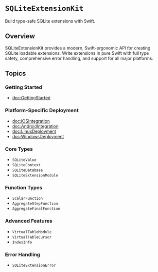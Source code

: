 # ``SQLiteExtensionKit``

Build type-safe SQLite extensions with Swift.

## Overview

SQLiteExtensionKit provides a modern, Swift-ergonomic API for creating SQLite loadable extensions. Write extensions in pure Swift with full type safety, comprehensive error handling, and support for all major platforms.

## Topics

### Getting Started

- <doc:GettingStarted>

### Platform-Specific Deployment

- <doc:iOSIntegration>
- <doc:AndroidIntegration>
- <doc:LinuxDeployment>
- <doc:WindowsDeployment>

### Core Types

- ``SQLiteValue``
- ``SQLiteContext``
- ``SQLiteDatabase``
- ``SQLiteExtensionModule``

### Function Types

- ``ScalarFunction``
- ``AggregateStepFunction``
- ``AggregateFinalFunction``

### Advanced Features

- ``VirtualTableModule``
- ``VirtualTableCursor``
- ``IndexInfo``

### Error Handling

- ``SQLiteExtensionError``

